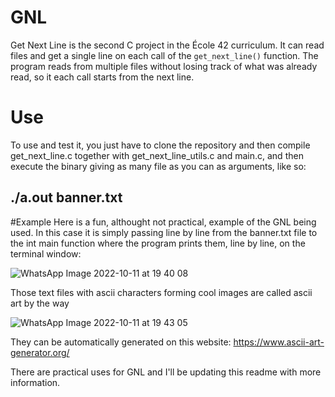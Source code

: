 # GNL
Get Next Line is the second C project in the École 42 curriculum. It can read files and get a single line on each call of the ``get_next_line()``  function. The program reads from multiple files without losing track of what was already read, so it each call starts from the next line.

# Use
To use and test it, you just have to clone the repository and then compile get_next_line.c together with get_next_line_utils.c and main.c,
and then execute the binary giving as many file as you can as arguments, like so:

## ./a.out banner.txt

#Example
Here is a fun, althought not practical, example of the GNL being used. In this case it is simply passing line by line from the banner.txt file
to the int main function where the program prints them, line by line, on the terminal window:

![WhatsApp Image 2022-10-11 at 19 40 08](https://user-images.githubusercontent.com/92558763/195225628-7b664682-20e8-4a04-811c-d55c62655a4e.jpeg)

Those text files with ascii characters forming cool images are called ascii art by the way

![WhatsApp Image 2022-10-11 at 19 43 05](https://user-images.githubusercontent.com/92558763/195225739-da990003-290a-4588-b304-23ed2a11b11b.jpeg)

They can be automatically generated on this website: https://www.ascii-art-generator.org/

There are practical uses for GNL and I'll be updating this readme with more information.
